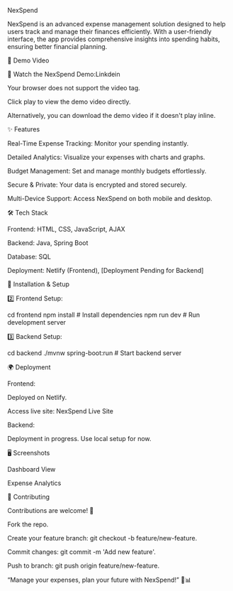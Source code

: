 NexSpend

NexSpend is an advanced expense management solution designed to help users track and manage their finances efficiently. With a user-friendly interface, the app provides comprehensive insights into spending habits, ensuring better financial planning.

🚀 Demo Video

🎥 Watch the NexSpend Demo:Linkdein

Your browser does not support the video tag.

Click play to view the demo video directly.

Alternatively, you can download the demo video if it doesn't play inline.

✨ Features

Real-Time Expense Tracking: Monitor your spending instantly.

Detailed Analytics: Visualize your expenses with charts and graphs.

Budget Management: Set and manage monthly budgets effortlessly.

Secure & Private: Your data is encrypted and stored securely.

Multi-Device Support: Access NexSpend on both mobile and desktop.

🛠️ Tech Stack

Frontend: HTML, CSS, JavaScript, AJAX

Backend: Java, Spring Boot

Database: SQL

Deployment: Netlify (Frontend), [Deployment Pending for Backend]

📝 Installation & Setup

2️⃣ Frontend Setup:

cd frontend
npm install  # Install dependencies
npm run dev   # Run development server

3️⃣ Backend Setup:

cd backend
./mvnw spring-boot:run  # Start backend server

🌍 Deployment

Frontend:

Deployed on Netlify.

Access live site: NexSpend Live Site

Backend:

Deployment in progress. Use local setup for now.

🖥️ Screenshots

Dashboard View

Expense Analytics


🤝 Contributing

Contributions are welcome! 🙌

Fork the repo.

Create your feature branch: git checkout -b feature/new-feature.

Commit changes: git commit -m 'Add new feature'.

Push to branch: git push origin feature/new-feature.

“Manage your expenses, plan your future with NexSpend!” 💸📊

